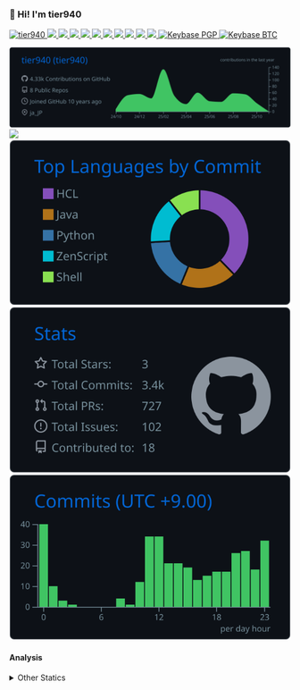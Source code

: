 ### 👋 Hi! I'm tier940

<p align="left"> 
  <a href="https://github.com/tier940/tier940/">
    <img src="https://komarev.com/ghpvc/?username=tier940" alt="tier940" />
  </a>
  <a href="http://twitter.com/tier940">
    <img height="20" src="https://img.shields.io/twitter/follow/tier940?label=Twitter&logo=twitter&style=flat" />
  </a>
  <a href="https://github.com/tier940">
    <img height="20" src="https://img.shields.io/github/followers/tier940?label=follow&logo=github&style=flat" />
  </a>
  <a href="https://www.reddit.com/user/tier940">
    <img height="20" src="https://img.shields.io/reddit/user-karma/combined/tier940?label=Reddit&logo=reddit&style=flat" />
  </a>
  <a href="https://stackoverflow.com/users/17317833/tier940">
    <img height="20" src="https://img.shields.io/stackexchange/stackoverflow/r/17317833?label=StackOverflow&logo=stack-overflow&style=flat" />
  </a>
  <a href="https://zenn.dev/tier940">
    <img height="20" src="https://zenn.badge.nikaera.com/s/tier940/likes" />
  </a>
  <a href="https://zenn.dev/tier940">
    <img height="20" src="https://zenn.badge.nikaera.com/s/tier940/followers" />
  </a>
  <a href="https://zenn.dev/tier940">
    <img height="20" src="https://zenn.badge.nikaera.com/s/tier940/articles" />
  </a>
  <a href="http://qiita.com/tier940">
    <img height="20" src="https://qiita-badge.apiapi.app/s/tier940/posts.svg" />
  </a>
  <a href="http://qiita.com/tier940">
    <img height="20" src="https://qiita-badge.apiapi.app/s/tier940/contributions.svg" />
  </a>
  <a href="https://github.com/tier940/tier940/">
    <img height="20" src="https://github.com/tier940/tier940/actions/workflows/main.yml/badge.svg" />
  </a>
  <a href="https://keybase.io/tier940">
    <img alt="Keybase PGP" src="https://img.shields.io/keybase/pgp/tier940">
  </a>
  <a href="https://keybase.io/tier940">
    <img alt="Keybase BTC" src="https://img.shields.io/keybase/btc/tier940">
  </a>
</p>

[![](https://raw.githubusercontent.com/tier940/tier940/main/profile-summary-card-output/github_dark/0-profile-details.svg)](https://github.com/vn7n24fzkq/github-profile-summary-cards)
[![](https://raw.githubusercontent.com/tier940/tier940/main/profile-summary-card-output/github_dark/1-repos-per-language.svg)](https://github.com/vn7n24fzkq/github-profile-summary-cards) [![](https://raw.githubusercontent.com/tier940/tier940/main/profile-summary-card-output/github_dark/2-most-commit-language.svg)](https://github.com/vn7n24fzkq/github-profile-summary-cards)
[![](https://raw.githubusercontent.com/tier940/tier940/main/profile-summary-card-output/github_dark/3-stats.svg)](https://github.com/vn7n24fzkq/github-profile-summary-cards) [![](https://raw.githubusercontent.com/tier940/tier940/main/profile-summary-card-output/github_dark/4-productive-time.svg)](https://github.com/vn7n24fzkq/github-profile-summary-cards)


#### Analysis
<!-- <img height="150" src="https://github.com/tier940/tier940/blob/master/images/stat.svg" alt="Alternative Text"/> -->

<details>
  <summary>Other Statics</summary>
  <!--START_SECTION:waka-->
![Code Time](http://img.shields.io/badge/Code%20Time-5%2C362%20hrs%203%20mins-blue)

**🐱 My GitHub Data** 

> 📦 46.8 kB Used in GitHub's Storage 
 > 
> 💼 Opted to Hire
 > 
> 📜 13 Public Repositories 
 > 
> 🔑 6 Private Repositories 
 > 
**I'm an Early 🐤** 

```text
🌞 Morning                2478 commits        ████░░░░░░░░░░░░░░░░░░░░░   16.40 % 
🌆 Daytime                5511 commits        █████████░░░░░░░░░░░░░░░░   36.48 % 
🌃 Evening                5551 commits        █████████░░░░░░░░░░░░░░░░   36.74 % 
🌙 Night                  1568 commits        ███░░░░░░░░░░░░░░░░░░░░░░   10.38 % 
```
📅 **I'm Most Productive on Saturday** 

```text
Monday                   1602 commits        ███░░░░░░░░░░░░░░░░░░░░░░   10.60 % 
Tuesday                  2388 commits        ████░░░░░░░░░░░░░░░░░░░░░   15.81 % 
Wednesday                1825 commits        ███░░░░░░░░░░░░░░░░░░░░░░   12.08 % 
Thursday                 1554 commits        ███░░░░░░░░░░░░░░░░░░░░░░   10.29 % 
Friday                   2182 commits        ████░░░░░░░░░░░░░░░░░░░░░   14.44 % 
Saturday                 2881 commits        █████░░░░░░░░░░░░░░░░░░░░   19.07 % 
Sunday                   2676 commits        ████░░░░░░░░░░░░░░░░░░░░░   17.71 % 
```


📊 **This Week I Spent My Time On** 

```text
🕑︎ Time Zone: Asia/Tokyo

💬 Programming Languages: 
Other                    29 hrs 29 mins      ███████████████████░░░░░░   76.91 % 
YAML                     3 hrs 24 mins       ██░░░░░░░░░░░░░░░░░░░░░░░   08.90 % 
Markdown                 2 hrs 17 mins       █░░░░░░░░░░░░░░░░░░░░░░░░   05.99 % 
Terraform                1 hr 12 mins        █░░░░░░░░░░░░░░░░░░░░░░░░   03.16 % 
HCL                      37 mins             ░░░░░░░░░░░░░░░░░░░░░░░░░   01.62 % 

🔥 Editors: 
Chrome                   31 hrs 47 mins      █████████████████████░░░░   82.92 % 
VS Code                  6 hrs 31 mins       ████░░░░░░░░░░░░░░░░░░░░░   17.00 % 
Edge                     1 min               ░░░░░░░░░░░░░░░░░░░░░░░░░   00.07 % 

💻 Operating System: 
Windows                  31 hrs 56 mins      █████████████████████░░░░   83.32 % 
Linux                    6 hrs 23 mins       ████░░░░░░░░░░░░░░░░░░░░░   16.68 % 
```

**I Mostly Code in Java** 

```text
Java                     13 repos            ████████████░░░░░░░░░░░░░   46.43 % 
HCL                      3 repos             ███░░░░░░░░░░░░░░░░░░░░░░   10.71 % 
ZenScript                3 repos             ███░░░░░░░░░░░░░░░░░░░░░░   10.71 % 
Shell                    2 repos             ██░░░░░░░░░░░░░░░░░░░░░░░   07.14 % 
Python                   2 repos             ██░░░░░░░░░░░░░░░░░░░░░░░   07.14 % 
```



**Timeline**

![Lines of Code chart](https://raw.githubusercontent.com/tier940/tier940/main/assets/bar_graph.png)


 Last Updated on 11/03/2025 00:38:01 UTC
<!--END_SECTION:waka-->
</details>
